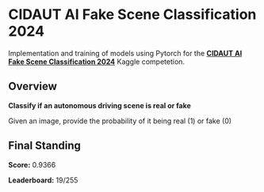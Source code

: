 # CIDAUT AI Fake Scene Classification 2024

Implementation and training of models using Pytorch for the **[CIDAUT AI Fake Scene Classification 2024](https://www.kaggle.com/competitions/cidaut-ai-fake-scene-classification-2024)** Kaggle  competetion.

## Overview

**Classify if an autonomous driving scene is real or fake**

Given an image, provide the probability of it being real (1) or fake (0)

## Final Standing

**Score:** 0.9366

**Leaderboard:** 19/255
